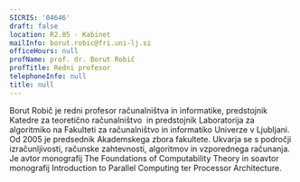 ```yaml
---
SICRIS: '04646'
draft: false
location: R2.05 - Kabinet
mailInfo: borut.robic@fri.uni-lj.si
officeHours: null
profName: prof. dr. Borut Robič
profTitle: Redni profesor
telephoneInfo: null
title: null
---
```



Borut Robič je redni profesor računalništva in informatike, predstojnik Katedre za teoretično računalništvo  in predstojnik Laboratorija za algoritmiko na Fakulteti za računalništvo in informatiko Univerze v Ljubljani. Od 2005 je predsednik Akademskega zbora fakultete. Ukvarja se s področji izračunljivosti, računske zahtevnosti, algoritmov in vzporednega računanja. Je avtor monografij The Foundations of Computability Theory in soavtor monografij Introduction to Parallel Computing ter Processor Architecture.